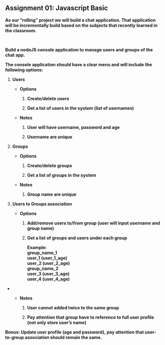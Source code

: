 <h2><strong>Assignment 01: Javascript Basic</strong></h2>

<p><strong>As our &ldquo;rolling&rdquo; project we will build a chat application. That application will be incrementally build based on the subjects that recently learned in the classroom.</strong></p>

<p>&nbsp;</p>

<p><strong>Build a nodeJS console application to manage users and groups of the chat app.</strong></p>

<p><strong>The console application should have a clear menu and will include the following options:</strong></p>

<ol>
	<li>
	<p><strong>Users</strong></p>
	<ul>
		<li>
		<p><strong>Options </strong></p>
		<ol>
			<li>
			<p><strong>Create/delete users</strong></p>
			</li>
			<li>
			<p><strong>Get a list of users in the system (list of usernames)</strong></p>
			</li>
		</ol>
		</li>
		<li>
		<p><strong>Notes </strong></p>
		<ol>
			<li>
			<p><strong>User will have username, password and age</strong></p>
			</li>
			<li>
			<p><strong>Username are unique</strong></p>
			</li>
		</ol>
		</li>
	</ul>
	</li>
	<li>
	<p><strong>Groups</strong></p>
	<ul>
		<li>
		<p><strong>Options </strong></p>
		<ol>
			<li>
			<p><strong>Create/delete groups </strong></p>
			</li>
			<li>
			<p><strong>Get a list of groups in the system</strong></p>
			</li>
		</ol>
		</li>
		<li>
		<p><strong>Notes</strong></p>
		<ol>
			<li>
			<p><strong>Group name are unique</strong></p>
			</li>
		</ol>
		</li>
	</ul>
	</li>
	<li>
	<p><strong>Users to Groups association</strong></p>
	<ul>
		<li>
		<p><strong>Options </strong></p>
		<ol>
			<li>
			<p><strong>Add/remove users to/from group (user will input username and group name)</strong></p>
			</li>
			<li>
			<p><strong>Get a list of groups and users under each group</strong></p>
				<p><strong>Example:<br />
group_name_1<br />
user_1 (user_1_age)<br />
user_2 (user_2_age)<br />
group_name_2<br />
user_3 (user_3_age)<br />
user_4 (user_4_age)</strong></p>
			</li>
		</ol>
		</li>
	</ul>
	</li>
</ol>
<ul>
	<li>
	<ul>
		<li>
		<p><strong>Notes</strong></p>
		<ol>
			<li>
			<p><strong>User cannot added twice to the same group</strong></p>
			</li>
			<li>
			<p><strong>Pay attention that group have to reference to full user profile (not only store user&rsquo;s name)</strong></p>
			</li>
		</ol>
		</li>
	</ul>
	</li>
</ul>
<p><strong>Bonus: Update user profile (age and password), pay attention that user-to-group association should remain the same.</strong></p>

